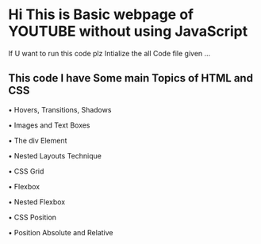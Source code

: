 <h1>
  Hi This is Basic webpage of YOUTUBE without using JavaScript 
</h1>
 <p>
   If U want to run this code plz Intialize the all Code file given ...
 </p>
 <h2>
This code I have Some main Topics of HTML and CSS
 </h2>
<p>
• Hovers, Transitions, Shadows
</p>
<p>
•	Images and Text Boxes 
</p>
<p>
•	The div Element
</p>
<p>
•	Nested Layouts Technique
</p>
<p>
•	CSS Grid
</p>
<p>
•	Flexbox
</p>
<p>
•	Nested Flexbox
</p>
<p>
•	CSS Position
</p>
<p>
•	Position Absolute and Relative
</p>

